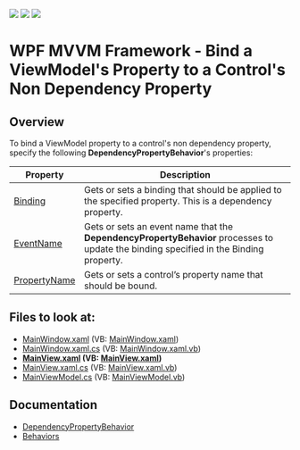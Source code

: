 <!-- default badges list -->
![](https://img.shields.io/endpoint?url=https://codecentral.devexpress.com/api/v1/VersionRange/128642344/21.1.5%2B)
[![](https://img.shields.io/badge/Open_in_DevExpress_Support_Center-FF7200?style=flat-square&logo=DevExpress&logoColor=white)](https://supportcenter.devexpress.com/ticket/details/T122997)
[![](https://img.shields.io/badge/📖_How_to_use_DevExpress_Examples-e9f6fc?style=flat-square)](https://docs.devexpress.com/GeneralInformation/403183)
<!-- default badges end -->


# WPF MVVM Framework - Bind a ViewModel's Property to a Control's Non Dependency Property

## Overview

To bind a ViewModel property to a control's non dependency property, specify the following  **DependencyPropertyBehavior**'s properties:

| Property | Description|
|-|-|
[Binding](https://docs.devexpress.com/WPF/DevExpress.Mvvm.UI.DependencyPropertyBehavior.Binding)| Gets or sets a binding that should be applied to the specified property. This is a dependency property. |
[EventName](https://docs.devexpress.com/WPF/DevExpress.Mvvm.UI.DependencyPropertyBehavior.EventName)| Gets or sets an event name that the **DependencyPropertyBehavior** processes to update the binding specified in the Binding property. |
[PropertyName](https://docs.devexpress.com/WPF/DevExpress.Mvvm.UI.DependencyPropertyBehavior.PropertyName)|Gets or sets a control’s property name that should be bound.|
<!-- default file list -->
## Files to look at:

* [MainWindow.xaml](./CS/MainWindow.xaml) (VB: [MainWindow.xaml](./VB/MainWindow.xaml))
* [MainWindow.xaml.cs](./CS/MainWindow.xaml.cs) (VB: [MainWindow.xaml.vb](./VB/MainWindow.xaml.vb))
* **[MainView.xaml](./CS/View/MainView.xaml) (VB: [MainView.xaml](./VB/View/MainView.xaml))**
* [MainView.xaml.cs](./CS/View/MainView.xaml.cs) (VB: [MainView.xaml.vb](./VB/View/MainView.xaml.vb))
* [MainViewModel.cs](./CS/ViewModel/MainViewModel.cs) (VB: [MainViewModel.vb](./VB/ViewModel/MainViewModel.vb))
<!-- default file list end -->
## Documentation

- [DependencyPropertyBehavior](https://docs.devexpress.com/WPF/DevExpress.Mvvm.UI.DependencyPropertyBehavior)
- [Behaviors](https://docs.devexpress.com/WPF/17442/mvvm-framework/behaviors)
